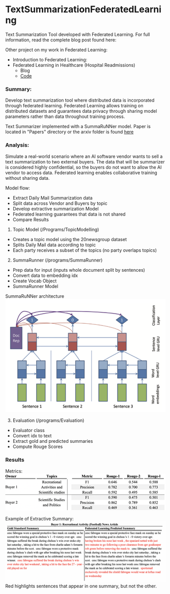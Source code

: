 # TextSummarizationFederatedLearning
Text Summarization Tool developed with Federated Learning. For full information, read the complete blog post found here:

Other project on my work in Federated Learning:
* Introduction to Federated Learning:
* Federated Learning in Healthcare (Hospital Readmissions)
  * Blog
  * [Code](https://github.com/austnbell/FederatedLearningHealthcare/blob/master/README.md)

### Summary:
Develop text summarization tool where distributed data is incorporated through federated learning. Federated Learning allows training on distributed datasets and guarantees data privacy through sharing model parameters rather than data throughout training process. 

Text Summarizer implemented with a SummaRuNNer model. Paper is located in "Papers" directory or the arxiv folder is found [here](https://arxiv.org/pdf/1611.04230.pdf)


### Analysis:
Simulate a real-world scenario where an AI software vendor wants to sell a text summarization to two external buyers.  The data that will be summarizer is considered highly confidential, so the buyers do not want to allow the AI vendor to access data.  Federated learning enables collaborative training without sharing data. 

Model flow:
* Extract Daily Mail Summarization data
* Split data across Vendor and Buyers by topic
* Develop extractive summarization Model
 * Federated learning guarantees that data is not shared
* Compare Results

1. Topic Model (/Programs/TopicModelling)
  * Creates a topic model using the 20newsgroup dataset
  * Splits Daily Mail data according to topic 
  * Each party receives a subset of the topics (no party overlaps topics)

2. SummaRunner (/programs/SummaRunner)
 * Prep data for input (inputs whole document split by sentences)
  * Convert data to embedding idx 
  * Create Vocab Object 
 * SummaRunner Model

SummaRuNNer architecture
![alt text](https://github.com/austnbell/TextSummarizationFederatedLearning/blob/master/Papers/SummaRuNNer_Architecture.png)


3. Evaluation (/programs/Evaluation)
 * Evaluator class
  * Convert idx to text
  * Extract gold and predicted summaries
  * Compute Rouge Scores

### Results

Metrics:
![alt_text](https://github.com/austnbell/TextSummarizationFederatedLearning/blob/master/Papers/evaluation_table.png)

Example of Extractive Summary:
![alt_text](https://github.com/austnbell/TextSummarizationFederatedLearning/blob/master/Papers/Summary_example.png)
Red highlights sentences that appear in one summary, but not the other.
